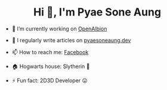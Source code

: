 <h1 align="center">Hi 👋, I'm Pyae Sone Aung</h1>

- 🔭 I’m currently working on [OpenAlbion](https://openalbion.com/)

- 📝 I regularly write articles on [pyaesoneaung.dev](https://pyaesoneaung.dev/)

- 📫 How to reach me: [Facebook](https://www.facebook.com/pyaesoneaung28199/)

- 🏠 Hogwarts house: Slytherin 🐍

- ⚡️ Fun fact: 2D3D Developer 😛
